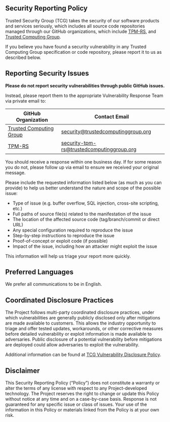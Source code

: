 ## Security Reporting Policy

Trusted Security Group (TCG) takes the security of our software products and
services seriously, which includes all source code repositories managed through
our GitHub organizations, which include [TPM-RS](...), and
[Trusted Computing Group](https://github.com/TrustedComputingGroup).

If you believe you have found a security vulnerability in any Trusted Computing
Group specification or code repository, please report it to us as described
below.

## Reporting Security Issues

**Please do not report security vulnerabilities through public GitHub issues.**

Instead, please report them to the appropriate Vulnerability Response Team via
private email to:

| GitHub Organization | Contact Email |
| --- | --- |
| [Trusted Computing Group ](https://github.com/TrustedComputingGroup) | security@trustedcomputinggroup.org |
| [TPM-RS](https://github.com/TPM-RS) | security-tpm-rs@trustedcomputinggroup.org |

You should receive a response within one business day. If for some reason you do
not, please follow up via email to ensure we received your original message.

Please include the requested information listed below (as much as you can
provide) to help us better understand the nature and scope of the possible
issue:

  * Type of issue (e.g. buffer overflow, SQL injection, cross-site scripting, etc.)
  * Full paths of source file(s) related to the manifestation of the issue
  * The location of the affected source code (tag/branch/commit or direct URL)
  * Any special configuration required to reproduce the issue
  * Step-by-step instructions to reproduce the issue
  * Proof-of-concept or exploit code (if possible)
  * Impact of the issue, including how an attacker might exploit the issue

This information will help us triage your report more quickly.

## Preferred Languages

We prefer all communications to be in English.

## Coordinated Disclosure Practices

The Project follows multi-party coordinated disclosure practices, under which
vulnerabilities are generally publicly disclosed only after mitigations are made
available to customers. This allows the industry opportunity to triage and offer
tested updates, workarounds, or other corrective measures before detailed
vulnerability or exploit information is made available to adversaries. Public
disclosure of a potential vulnerability before mitigations are deployed could
allow adversaries to exploit the vulnerability.

Additional information can be found at
[TCG Vulnerability Disclosure Policy](https://trustedcomputinggroup.org/about/security/).

## Disclaimer

This Security Reporting Policy (“Policy”) does not constitute a warranty or
alter the terms of any license with respect to any Project-developed
technology.  The Project reserves the right to change or update this Policy
without notice at any time and on a case-by-case basis.  Response is not
guaranteed for any specific issue or class of issues. Your use of the
information in this Policy or materials linked from the Policy is at your own
risk.